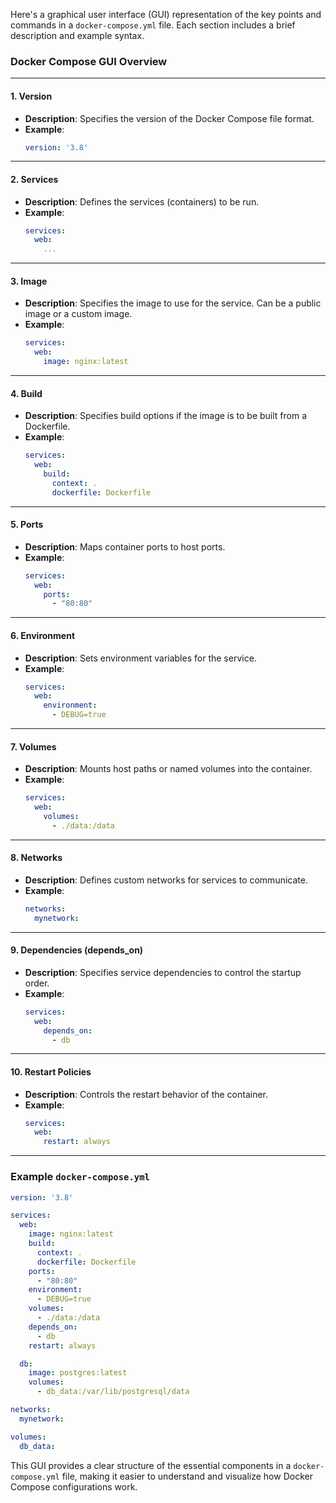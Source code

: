 Here's a graphical user interface (GUI) representation of the key points and commands in a `docker-compose.yml` file. Each section includes a brief description and example syntax.

### Docker Compose GUI Overview

---

#### **1. Version**
- **Description**: Specifies the version of the Docker Compose file format.
- **Example**:
  ```yaml
  version: '3.8'
  ```

---

#### **2. Services**
- **Description**: Defines the services (containers) to be run.
- **Example**:
  ```yaml
  services:
    web:
      ...
  ```

---

#### **3. Image**
- **Description**: Specifies the image to use for the service. Can be a public image or a custom image.
- **Example**:
  ```yaml
  services:
    web:
      image: nginx:latest
  ```

---

#### **4. Build**
- **Description**: Specifies build options if the image is to be built from a Dockerfile.
- **Example**:
  ```yaml
  services:
    web:
      build:
        context: .
        dockerfile: Dockerfile
  ```

---

#### **5. Ports**
- **Description**: Maps container ports to host ports.
- **Example**:
  ```yaml
  services:
    web:
      ports:
        - "80:80"
  ```

---

#### **6. Environment**
- **Description**: Sets environment variables for the service.
- **Example**:
  ```yaml
  services:
    web:
      environment:
        - DEBUG=true
  ```

---

#### **7. Volumes**
- **Description**: Mounts host paths or named volumes into the container.
- **Example**:
  ```yaml
  services:
    web:
      volumes:
        - ./data:/data
  ```

---

#### **8. Networks**
- **Description**: Defines custom networks for services to communicate.
- **Example**:
  ```yaml
  networks:
    mynetwork:
  ```

---

#### **9. Dependencies (depends_on)**
- **Description**: Specifies service dependencies to control the startup order.
- **Example**:
  ```yaml
  services:
    web:
      depends_on:
        - db
  ```

---

#### **10. Restart Policies**
- **Description**: Controls the restart behavior of the container.
- **Example**:
  ```yaml
  services:
    web:
      restart: always
  ```

---

### Example `docker-compose.yml`
```yaml
version: '3.8'

services:
  web:
    image: nginx:latest
    build:
      context: .
      dockerfile: Dockerfile
    ports:
      - "80:80"
    environment:
      - DEBUG=true
    volumes:
      - ./data:/data
    depends_on:
      - db
    restart: always

  db:
    image: postgres:latest
    volumes:
      - db_data:/var/lib/postgresql/data

networks:
  mynetwork:

volumes:
  db_data:
```

This GUI provides a clear structure of the essential components in a `docker-compose.yml` file, making it easier to understand and visualize how Docker Compose configurations work.
